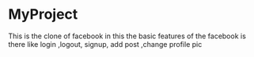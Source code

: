 # MyProject
This is the clone of facebook in this the basic features of the facebook is there like login ,logout, signup, add post ,change profile pic  
